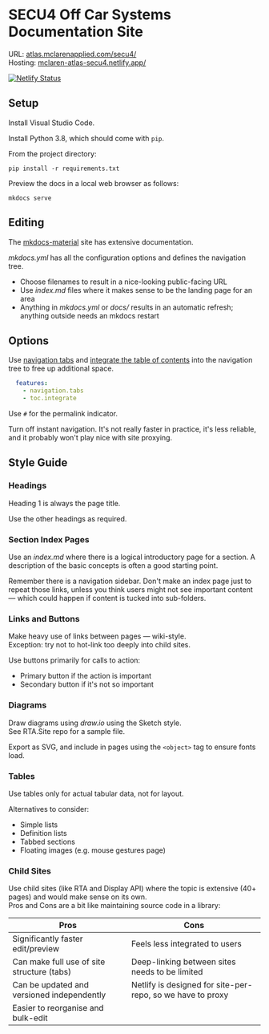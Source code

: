 # SECU4 Off Car Systems Documentation Site


URL: [atlas.mclarenapplied.com/secu4/](https://atlas.mclarenapplied.com/secu4/)  
Hosting: [mclaren-atlas-secu4.netlify.app/](https://mclaren-atlas-secu4.netlify.app/)

[![Netlify Status](https://api.netlify.com/api/v1/badges/6544b83b-9ea3-46ca-a7f7-4da2f94cbab6/deploy-status)](https://app.netlify.com/sites/mclaren-atlas-secu4/deploys)
## Setup

Install Visual Studio Code.

Install Python 3.8, which should come with `pip`.

From the project directory:

    pip install -r requirements.txt

Preview the docs in a local web browser as follows:

    mkdocs serve

## Editing

The [mkdocs-material](https://squidfunk.github.io/mkdocs-material/getting-started/) site has extensive documentation.

_mkdocs.yml_ has all the configuration options and defines the navigation tree.

* Choose filenames to result in a nice-looking public-facing URL
* Use _index.md_ files where it makes sense to be the landing page for an area
* Anything in _mkdocs.yml_ or _docs/_ results in an automatic refresh; anything outside needs an mkdocs restart

## Options

Use [navigation tabs](https://squidfunk.github.io/mkdocs-material/setup/setting-up-navigation/#navigation-tabs)
and [integrate the table of contents](https://squidfunk.github.io/mkdocs-material/setup/setting-up-navigation/#navigation-integration)
into the navigation tree to free up additional space.

```yaml
  features:
    - navigation.tabs
    - toc.integrate
```

Use `#` for the permalink indicator.

Turn off instant navigation. It's not really faster in practice, it's less reliable, and it probably won't play nice with site proxying.

## Style Guide

### Headings

Heading 1 is always the page title.

Use the other headings as required.

### Section Index Pages

Use an _index.md_ where there is a logical introductory page for a section.
A description of the basic concepts is often a good starting point.

Remember there is a navigation sidebar.
Don't make an index page just to repeat those links, unless you think users might not see important content &mdash;
which could happen if content is tucked into sub-folders.

### Links and Buttons

Make heavy use of links between pages &mdash; wiki-style.  
Exception: try not to hot-link too deeply into child sites.

Use buttons primarily for calls to action:

* Primary button if the action is important
* Secondary button if it's not so important

### Diagrams

Draw diagrams using _draw.io_ using the Sketch style.  
See RTA.Site repo for a sample file.

Export as SVG, and include in pages using the `<object>` tag to ensure fonts load.

### Tables

Use tables only for actual tabular data, not for layout.

Alternatives to consider:

* Simple lists
* Definition lists
* Tabbed sections
* Floating images (e.g. mouse gestures page)

### Child Sites

Use child sites (like RTA and Display API) where the topic is extensive (40+ pages) and would make sense on its own.  
Pros and Cons are a bit like maintaining source code in a library:

| Pros                                          | Cons                                                          |
| ----------------------------------------------| ------------------------------------------------------------- |
| Significantly faster edit/preview             | Feels less integrated to users                                |
| Can make full use of site structure (tabs)    | Deep-linking between sites needs to be limited                |
| Can be updated and versioned independently    | Netlify is designed for site-per-repo, so we have to proxy    |
| Easier to reorganise and bulk-edit            |                                                               |

